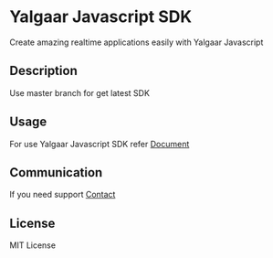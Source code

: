# Yalgaar Javascript SDK
Create amazing realtime applications easily with Yalgaar Javascript
## Description
Use master branch for get latest SDK
## Usage
For use Yalgaar Javascript SDK refer [Document](https://www.yalgaar.io/documentation/javascript-api)
## Communication
If you need support [Contact](https://www.yalgaar.io/contact-us)
## License
MIT License
